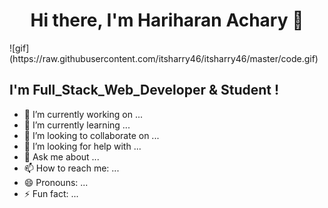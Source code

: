 <h1 align="center">Hi there, I'm Hariharan Achary 👋</h1

<div style="align:center">![gif](https://raw.githubusercontent.com/itsharry46/itsharry46/master/code.gif)</div>


## I'm Full_Stack_Web_Developer & Student !

- 🔭 I’m currently working on ...
- 🌱 I’m currently learning ...
- 👯 I’m looking to collaborate on ...
- 🤔 I’m looking for help with ...
- 💬 Ask me about ...
- 📫 How to reach me: ...
- 😄 Pronouns: ...
- ⚡ Fun fact: ...



